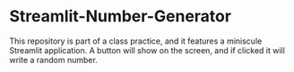 # Streamlit-Number-Generator
This repository is part of a class practice, and it features a miniscule Streamlit application. A button will show on the screen, and if clicked it will write a random number.
